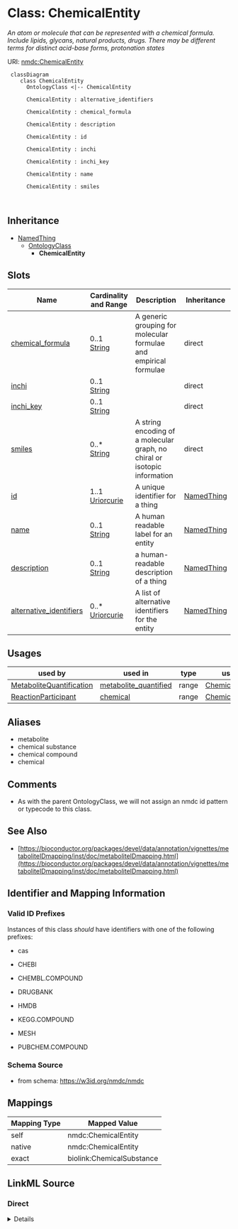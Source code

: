 # Class: ChemicalEntity


_An atom or molecule that can be represented with a chemical formula. Include lipids, glycans, natural products, drugs. There may be different terms for distinct acid-base forms, protonation states_





URI: [nmdc:ChemicalEntity](https://w3id.org/nmdc/ChemicalEntity)




```mermaid
 classDiagram
    class ChemicalEntity
      OntologyClass <|-- ChemicalEntity
      
      ChemicalEntity : alternative_identifiers
        
      ChemicalEntity : chemical_formula
        
      ChemicalEntity : description
        
      ChemicalEntity : id
        
      ChemicalEntity : inchi
        
      ChemicalEntity : inchi_key
        
      ChemicalEntity : name
        
      ChemicalEntity : smiles
        
      
```





## Inheritance
* [NamedThing](NamedThing.md)
    * [OntologyClass](OntologyClass.md)
        * **ChemicalEntity**



## Slots

| Name | Cardinality and Range | Description | Inheritance |
| ---  | --- | --- | --- |
| [chemical_formula](chemical_formula.md) | 0..1 <br/> [String](String.md) | A generic grouping for molecular formulae and empirical formulae | direct |
| [inchi](inchi.md) | 0..1 <br/> [String](String.md) |  | direct |
| [inchi_key](inchi_key.md) | 0..1 <br/> [String](String.md) |  | direct |
| [smiles](smiles.md) | 0..* <br/> [String](String.md) | A string encoding of a molecular graph, no chiral or isotopic information | direct |
| [id](id.md) | 1..1 <br/> [Uriorcurie](Uriorcurie.md) | A unique identifier for a thing | [NamedThing](NamedThing.md) |
| [name](name.md) | 0..1 <br/> [String](String.md) | A human readable label for an entity | [NamedThing](NamedThing.md) |
| [description](description.md) | 0..1 <br/> [String](String.md) | a human-readable description of a thing | [NamedThing](NamedThing.md) |
| [alternative_identifiers](alternative_identifiers.md) | 0..* <br/> [Uriorcurie](Uriorcurie.md) | A list of alternative identifiers for the entity | [NamedThing](NamedThing.md) |





## Usages

| used by | used in | type | used |
| ---  | --- | --- | --- |
| [MetaboliteQuantification](MetaboliteQuantification.md) | [metabolite_quantified](metabolite_quantified.md) | range | [ChemicalEntity](ChemicalEntity.md) |
| [ReactionParticipant](ReactionParticipant.md) | [chemical](chemical.md) | range | [ChemicalEntity](ChemicalEntity.md) |




## Aliases


* metabolite
* chemical substance
* chemical compound
* chemical



## Comments

* As with the parent OntologyClass, we will not assign an nmdc id pattern or typecode to this class.

## See Also

* [https://bioconductor.org/packages/devel/data/annotation/vignettes/metaboliteIDmapping/inst/doc/metaboliteIDmapping.html](https://bioconductor.org/packages/devel/data/annotation/vignettes/metaboliteIDmapping/inst/doc/metaboliteIDmapping.html)

## Identifier and Mapping Information


### Valid ID Prefixes

Instances of this class *should* have identifiers with one of the following prefixes:

* cas

* CHEBI

* CHEMBL.COMPOUND

* DRUGBANK

* HMDB

* KEGG.COMPOUND

* MESH

* PUBCHEM.COMPOUND








### Schema Source


* from schema: https://w3id.org/nmdc/nmdc





## Mappings

| Mapping Type | Mapped Value |
| ---  | ---  |
| self | nmdc:ChemicalEntity |
| native | nmdc:ChemicalEntity |
| exact | biolink:ChemicalSubstance |





## LinkML Source

<!-- TODO: investigate https://stackoverflow.com/questions/37606292/how-to-create-tabbed-code-blocks-in-mkdocs-or-sphinx -->

### Direct

<details>
```yaml
name: ChemicalEntity
id_prefixes:
- cas
- CHEBI
- CHEMBL.COMPOUND
- DRUGBANK
- HMDB
- KEGG.COMPOUND
- MESH
- PUBCHEM.COMPOUND
description: An atom or molecule that can be represented with a chemical formula.
  Include lipids, glycans, natural products, drugs. There may be different terms for
  distinct acid-base forms, protonation states
comments:
- As with the parent OntologyClass, we will not assign an nmdc id pattern or typecode
  to this class.
from_schema: https://w3id.org/nmdc/nmdc
see_also:
- https://bioconductor.org/packages/devel/data/annotation/vignettes/metaboliteIDmapping/inst/doc/metaboliteIDmapping.html
aliases:
- metabolite
- chemical substance
- chemical compound
- chemical
exact_mappings:
- biolink:ChemicalSubstance
is_a: OntologyClass
slots:
- chemical_formula
- inchi
- inchi_key
- smiles

```
</details>

### Induced

<details>
```yaml
name: ChemicalEntity
id_prefixes:
- cas
- CHEBI
- CHEMBL.COMPOUND
- DRUGBANK
- HMDB
- KEGG.COMPOUND
- MESH
- PUBCHEM.COMPOUND
description: An atom or molecule that can be represented with a chemical formula.
  Include lipids, glycans, natural products, drugs. There may be different terms for
  distinct acid-base forms, protonation states
comments:
- As with the parent OntologyClass, we will not assign an nmdc id pattern or typecode
  to this class.
from_schema: https://w3id.org/nmdc/nmdc
see_also:
- https://bioconductor.org/packages/devel/data/annotation/vignettes/metaboliteIDmapping/inst/doc/metaboliteIDmapping.html
aliases:
- metabolite
- chemical substance
- chemical compound
- chemical
exact_mappings:
- biolink:ChemicalSubstance
is_a: OntologyClass
attributes:
  chemical_formula:
    name: chemical_formula
    description: A generic grouping for molecular formulae and empirical formulae
    from_schema: https://w3id.org/nmdc/nmdc
    rank: 1000
    alias: chemical_formula
    owner: ChemicalEntity
    domain_of:
    - ChemicalEntity
    range: string
  inchi:
    name: inchi
    from_schema: https://w3id.org/nmdc/nmdc
    rank: 1000
    alias: inchi
    owner: ChemicalEntity
    domain_of:
    - ChemicalEntity
    range: string
  inchi_key:
    name: inchi_key
    notes:
    - 'key set to false due to rare collisions: Pletnev I, Erin A, McNaught A, Blinov
      K, Tchekhovskoi D, Heller S (2012) InChIKey collision resistance: an experimental
      testing. J Cheminform. 4:12'
    from_schema: https://w3id.org/nmdc/nmdc
    rank: 1000
    alias: inchi_key
    owner: ChemicalEntity
    domain_of:
    - ChemicalEntity
    range: string
  smiles:
    name: smiles
    description: A string encoding of a molecular graph, no chiral or isotopic information.
      There are usually a large number of valid SMILES which represent a given structure.
      For example, CCO, OCC and C(O)C all specify the structure of ethanol.
    from_schema: https://w3id.org/nmdc/nmdc
    rank: 1000
    multivalued: true
    alias: smiles
    owner: ChemicalEntity
    domain_of:
    - ChemicalEntity
    range: string
  id:
    name: id
    description: A unique identifier for a thing. Must be either a CURIE shorthand
      for a URI or a complete URI
    from_schema: https://w3id.org/nmdc/nmdc
    rank: 1000
    identifier: true
    alias: id
    owner: ChemicalEntity
    domain_of:
    - Biosample
    - Study
    - NamedThing
    - Activity
    range: uriorcurie
    required: true
    pattern: ^[a-zA-Z0-9][a-zA-Z0-9_\.]+:[a-zA-Z0-9_][a-zA-Z0-9_\-\/\.,]*$
  name:
    name: name
    description: A human readable label for an entity
    from_schema: https://w3id.org/nmdc/nmdc
    rank: 1000
    alias: name
    owner: ChemicalEntity
    domain_of:
    - Protocol
    - QualityControlReport
    - NamedThing
    - PersonValue
    - Activity
    range: string
  description:
    name: description
    description: a human-readable description of a thing
    from_schema: https://w3id.org/nmdc/nmdc
    rank: 1000
    slot_uri: dcterms:description
    alias: description
    owner: ChemicalEntity
    domain_of:
    - Study
    - NamedThing
    - ImageValue
    range: string
  alternative_identifiers:
    name: alternative_identifiers
    description: A list of alternative identifiers for the entity.
    from_schema: https://w3id.org/nmdc/nmdc
    rank: 1000
    multivalued: true
    alias: alternative_identifiers
    owner: ChemicalEntity
    domain_of:
    - Biosample
    - Study
    - NamedThing
    - MetaboliteQuantification
    range: uriorcurie
    pattern: ^[a-zA-Z0-9][a-zA-Z0-9_\.]+:[a-zA-Z0-9_][a-zA-Z0-9_\-\/\.,]*$

```
</details>